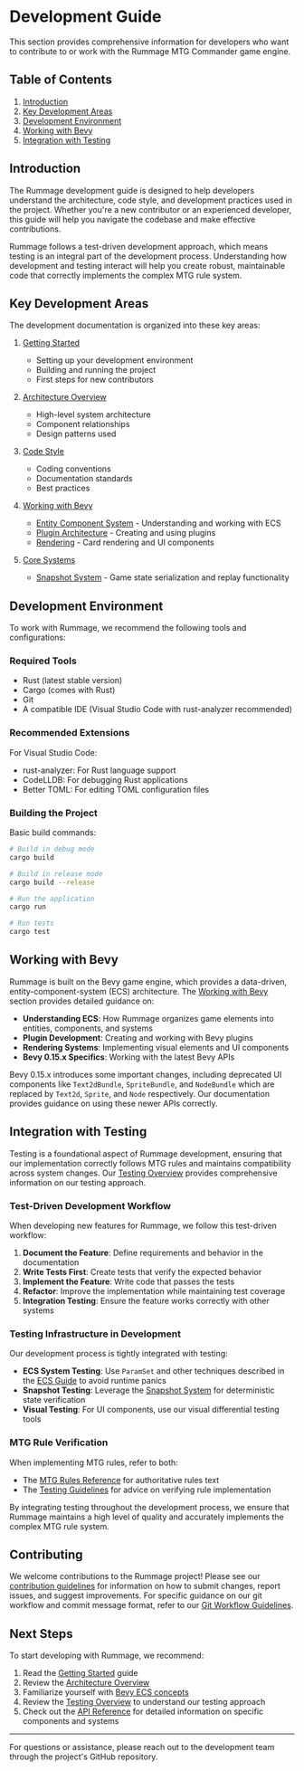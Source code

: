 # Development Guide

This section provides comprehensive information for developers who want to contribute to or work with the Rummage MTG Commander game engine.

## Table of Contents

1. [Introduction](#introduction)
2. [Key Development Areas](#key-development-areas)
3. [Development Environment](#development-environment)
4. [Working with Bevy](#working-with-bevy)
5. [Integration with Testing](#integration-with-testing)

## Introduction

The Rummage development guide is designed to help developers understand the architecture, code style, and development practices used in the project. Whether you're a new contributor or an experienced developer, this guide will help you navigate the codebase and make effective contributions.

Rummage follows a test-driven development approach, which means testing is an integral part of the development process. Understanding how development and testing interact will help you create robust, maintainable code that correctly implements the complex MTG rule system.

## Key Development Areas

The development documentation is organized into these key areas:

1. [Getting Started](getting_started.md)
   - Setting up your development environment
   - Building and running the project
   - First steps for new contributors

2. [Architecture Overview](architecture.md)
   - High-level system architecture
   - Component relationships
   - Design patterns used

3. [Code Style](code_style.md)
   - Coding conventions
   - Documentation standards
   - Best practices

4. [Working with Bevy](bevy_guide/index.md)
   - [Entity Component System](bevy_guide/ecs.md) - Understanding and working with ECS
   - [Plugin Architecture](bevy_guide/plugins.md) - Creating and using plugins
   - [Rendering](bevy_guide/rendering.md) - Card rendering and UI components

5. [Core Systems](../core_systems/snapshot/index.md)
   - [Snapshot System](../core_systems/snapshot/index.md) - Game state serialization and replay functionality

## Development Environment

To work with Rummage, we recommend the following tools and configurations:

### Required Tools

- Rust (latest stable version)
- Cargo (comes with Rust)
- Git
- A compatible IDE (Visual Studio Code with rust-analyzer recommended)

### Recommended Extensions

For Visual Studio Code:
- rust-analyzer: For Rust language support
- CodeLLDB: For debugging Rust applications
- Better TOML: For editing TOML configuration files

### Building the Project

Basic build commands:

```bash
# Build in debug mode
cargo build

# Build in release mode
cargo build --release

# Run the application
cargo run

# Run tests
cargo test
```

## Working with Bevy

Rummage is built on the Bevy game engine, which provides a data-driven, entity-component-system (ECS) architecture. The [Working with Bevy](bevy_guide/index.md) section provides detailed guidance on:

- **Understanding ECS**: How Rummage organizes game elements into entities, components, and systems
- **Plugin Development**: Creating and working with Bevy plugins
- **Rendering Systems**: Implementing visual elements and UI components
- **Bevy 0.15.x Specifics**: Working with the latest Bevy APIs

Bevy 0.15.x introduces some important changes, including deprecated UI components like `Text2dBundle`, `SpriteBundle`, and `NodeBundle` which are replaced by `Text2d`, `Sprite`, and `Node` respectively. Our documentation provides guidance on using these newer APIs correctly.

## Integration with Testing

Testing is a foundational aspect of Rummage development, ensuring that our implementation correctly follows MTG rules and maintains compatibility across system changes. Our [Testing Overview](../testing/index.md) provides comprehensive information on our testing approach.

### Test-Driven Development Workflow

When developing new features for Rummage, we follow this test-driven workflow:

1. **Document the Feature**: Define requirements and behavior in the documentation
2. **Write Tests First**: Create tests that verify the expected behavior
3. **Implement the Feature**: Write code that passes the tests
4. **Refactor**: Improve the implementation while maintaining test coverage
5. **Integration Testing**: Ensure the feature works correctly with other systems

### Testing Infrastructure in Development

Our development process is tightly integrated with testing:

- **ECS System Testing**: Use `ParamSet` and other techniques described in the [ECS Guide](bevy_guide/ecs.md) to avoid runtime panics
- **Snapshot Testing**: Leverage the [Snapshot System](../core_systems/snapshot/testing.md) for deterministic state verification
- **Visual Testing**: For UI components, use our visual differential testing tools

### MTG Rule Verification

When implementing MTG rules, refer to both:

- The [MTG Rules Reference](../mtg_rules/index.md) for authoritative rules text
- The [Testing Guidelines](../testing/unit_testing/rule_testing.md) for advice on verifying rule implementation

By integrating testing throughout the development process, we ensure that Rummage maintains a high level of quality and accurately implements the complex MTG rule system.

## Contributing

We welcome contributions to the Rummage project! Please see our [contribution guidelines](../CONTRIBUTING.md) for information on how to submit changes, report issues, and suggest improvements. For specific guidance on our git workflow and commit message format, refer to our [Git Workflow Guidelines](../contributing/git_workflow.md).

## Next Steps

To start developing with Rummage, we recommend:

1. Read the [Getting Started](getting_started.md) guide
2. Review the [Architecture Overview](architecture.md)
3. Familiarize yourself with [Bevy ECS concepts](bevy_guide/ecs.md)
4. Review the [Testing Overview](../testing/index.md) to understand our testing approach
5. Check out the [API Reference](../api/index.md) for detailed information on specific components and systems

---

For questions or assistance, please reach out to the development team through the project's GitHub repository. 